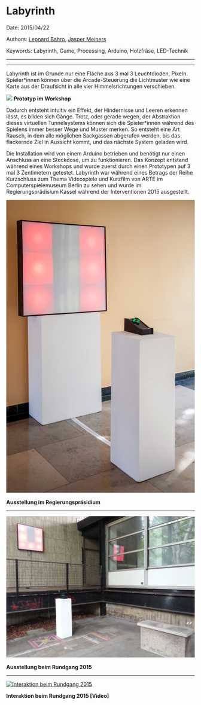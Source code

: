 # Labyrinth

Date: 2015/04/22

Authors: [Leonard Bahro](http://leonardbahro.com), [Jasper Meiners](http://jaspermeiners.com)

Keywords: Labyrinth, Game,  Processing, Arduino, Holzfräse, LED-Technik

---
---

Labyrinth ist im Grunde nur eine Fläche aus 3 mal 3 Leuchtdioden, Pixeln. Spieler*innen können über die Arcade-Steuerung die Lichtmuster wie eine Karte aus der Draufsicht in alle vier Himmelsrichtungen verschieben.

![](labyrinth1.jpg)
__Prototyp im Workshop__

Dadurch entsteht intuitiv ein Effekt, der Hindernisse und Leeren erkennen lässt, es bilden sich Gänge. Trotz, oder gerade wegen, der Abstraktion dieses virtuellen Tunnelsystems können sich die Spieler*innen während des Spielens immer besser Wege und Muster merken. So entsteht eine Art Rausch, in dem alle möglichen Sackgassen abgerufen werden, bis das flackernde Ziel in Aussicht kommt, und das nächste System geladen wird.

Die Installation wird von einem Arduino betrieben und benötigt nur einen Anschluss an eine Steckdose, um zu funktionieren. Das Konzept entstand während eines Workshops und wurde zuerst durch einen Prototypen auf 3 mal 3 Zentimetern getestet.
Labyrinth war während eines Betrags der Reihe Kurzschluss zum Thema Videospiele und Kurzfilm von ARTE im Computerspielemuseum Berlin zu sehen und wurde im Regierungsprädisium Kassel während der Interventionen 2015 ausgestellt. 

![](labyrinth2.jpg)

__Ausstellung im Regierungspräsidium__

---

![](labyrinth3.jpg)

__Ausstellung beim Rundgang 2015__

---


[![Interaktion beim Rundgang 2015](https://img.youtube.com/vi/BY3P0wCAxPk/0.jpg)](https://www.youtube.com/embed/BY3P0wCAxPk)

__Interaktion beim Rundgang 2015 [Video]__